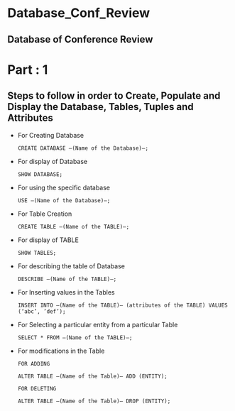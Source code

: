 # Database_Conf_Review
## Database of Conference Review

#  Part : 1
## Steps to follow in order to Create, Populate and Display the Database, Tables, Tuples and Attributes
* For Creating Database

  `CREATE DATABASE —(Name of the Database)—;`

* For display of Database

  `SHOW DATABASE;`

* For using the specific database

  `USE —(Name of the Database)—;`

* For Table Creation

  `CREATE TABLE —(Name of the TABLE)—;`

* For display of TABLE

  `SHOW TABLES;`

* For describing the table of Database

  `DESCRIBE —(Name of the TABLE)—;`

* For Inserting values in the Tables

  `INSERT INTO —(Name of the TABLE)— (attributes of the TABLE) VALUES (‘abc’, ’def’);`

* For Selecting a particular entity from a particular Table

  `SELECT * FROM —(Name of the TABLE)—;`

* For modifications in the Table

  `FOR ADDING`

  `ALTER TABLE —(Name of the Table)— ADD (ENTITY);`

  `FOR DELETING`

  `ALTER TABLE —(Name of the Table)— DROP (ENTITY);`
